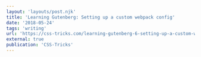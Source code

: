```yaml
---
layout: 'layouts/post.njk'
title: 'Learning Gutenberg: Setting up a custom webpack config'
date: '2018-05-24'
tags: 'writing'
url: 'https://css-tricks.com/learning-gutenberg-6-setting-up-a-custom-webpack-config/'
external: true
publication: 'CSS-Tricks'
---
```

